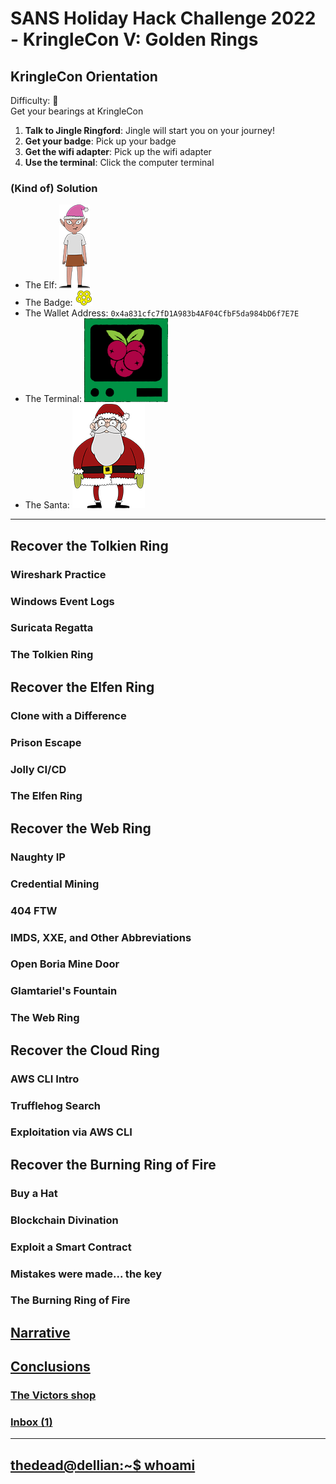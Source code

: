 # SANS Holiday Hack Challenge 2022 - KringleCon V: Golden Rings
## KringleCon Orientation
Difficulty: :christmas_tree:  
Get your bearings at KringleCon  
1. **Talk to Jingle Ringford**: Jingle will start you on your journey!  
2. **Get your badge**: Pick up your badge  
3. **Get the wifi adapter**: Pick up the wifi adapter  
4. **Use the terminal**: Click the computer terminal  

### (Kind of) Solution
* The Elf: ![jingle](imgs/JingleRingford.png)  
* The Badge: ![badge](imgs/badge_base.png)  
* The Wallet Address: ```0x4a831cfc7fD1A983b4AF04CfbF5da984bD6f7E7E```  
* The Terminal: ![cranpi](imgs/cranpi.png)  
* The Santa: ![santa](imgs/santa.png)  

---
## Recover the Tolkien Ring
### Wireshark Practice
### Windows Event Logs
### Suricata Regatta
### The Tolkien Ring
## Recover the Elfen Ring
### Clone with a Difference
### Prison Escape
### Jolly CI/CD
### The Elfen Ring
## Recover the Web Ring
### Naughty IP
### Credential Mining
### 404 FTW
### IMDS, XXE, and Other Abbreviations
### Open Boria Mine Door
### Glamtariel's Fountain
### The Web Ring
## Recover the Cloud Ring
### AWS CLI Intro
### Trufflehog Search
### Exploitation via AWS CLI
## Recover the Burning Ring of Fire
### Buy a Hat
### Blockchain Divination
### Exploit a Smart Contract
### Mistakes were made... the key
### The Burning Ring of Fire
## [Narrative](/README.md#narrative)
## [Conclusions](/README.md#conclusions)
### [The Victors shop](/README.md#the-victors-shop)
### [Inbox (1)](/README.md#inbox-1)
---
## [thedead@dellian:~$ whoami](/README.md#thedeaddellian-whoami)
